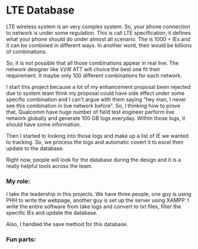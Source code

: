 # LTE Database
LTE wireless system is an very complex system. So, your phone connection to network is under some 
regulation. This is call LTE specification, it defines what your phone should do under almost all 
scenario. The is 1000 + IEs and it can be combined in different ways. In another word, their would be
billions of combinations.

So, it is not possible that all those combinations appear in real live. The network designer like VzW 
ATT will choice the best one fit their requirement. It maybe only 100 different combinations for each 
network. 

I start this project because a lot of my enhancement proposal been rejected due to system team think 
my proposal could have side effect under some specific combination and I can't argue with them saying 
"hey man, I never see this combination in live network before". So, I thinking how to prove that, Qualcomm
have huge number of field test engineer perform live network globally and generate 100 GB logs everyday.
Within those logs, it should have some information. 

Then I started to looking into those logs and make up a list of IE we wanted to tracking. So, we process 
the logs and automatic covert it to excel then update to the database. 

Right now, people will look for the database during the design and it is a really helpful tools across 
the team. 

### My role: 
I take the leadership in this projects. We have three people, one guy is using PHH to write the webpage,
another guy is set up the server using XAMPP. I write the entire software from take logs and convert to
txt files, filter the specific IEs and update the database. 

Also, I handled the save method for this database.


### Fun parts:
